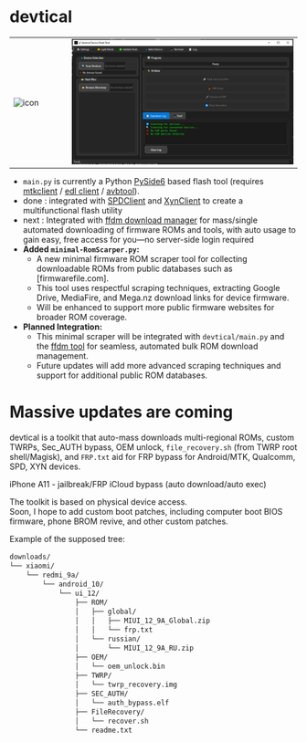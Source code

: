 # devtical
<table>
  <tr>
    <td width="120">
      <img src="https://raw.githubusercontent.com/ABDO10DZ/devtical/refs/heads/main/icon.ico" alt="icon" width="100">
    </td>
    <td width="600">
      <img src="https://raw.githubusercontent.com/ABDO10DZ/devtical/refs/heads/main/devtical.PNG" alt="devtical interface" width="600">
    </td>
  </tr>
</table>


* `main.py` is currently a Python [PySide6](https://wiki.qt.io/Qt_for_Python_PySide) based flash tool (requires [mtkclient](https://github.com/bkerler/mtkclient) / [edl client](https://github.com/bkerler/edl) / [avbtool](https://github.com/jcrutchvt10/AVBTOOL)).
* done : integrated with [SPDClient](https://github.com/ABDO10DZ/spdclient) and [XynClient](https://github.com/ABDO10DZ/XynClient) to create a multifunctional flash utility
* next : Integrated with [ffdm download manager](https://github.com/ABDO10DZ/ffdm) for mass/single automated downloading of firmware ROMs and tools, with auto usage to gain easy, free access for you—no server-side login required
* **Added `minimal-RomScarper.py`:**
  - A new minimal firmware ROM scraper tool for collecting downloadable ROMs from public databases such as [firmwarefile.com].
  - This tool uses respectful scraping techniques, extracting Google Drive, MediaFire, and Mega.nz download links for device firmware.
  - Will be enhanced to support more public firmware websites for broader ROM coverage.
* **Planned Integration:**
  - This minimal scraper will be integrated with `devtical/main.py` and the [ffdm tool](https://github.com/ABDO10DZ/ffdm) for seamless, automated bulk ROM download management.
  - Future updates will add more advanced scraping techniques and support for additional public ROM databases.

# Massive updates are coming

devtical is a toolkit that auto-mass downloads multi-regional ROMs, custom TWRPs, Sec_AUTH bypass, OEM unlock, `file_recovery.sh` (from TWRP root shell/Magisk), and `FRP.txt` aid for FRP bypass for Android/MTK, Qualcomm, SPD, XYN devices.

iPhone A11 - jailbreak/FRP iCloud bypass (auto download/auto exec)

The toolkit is based on physical device access.  
Soon, I hope to add custom boot patches, including computer boot BIOS firmware, phone BROM revive, and other custom patches.

Example of the supposed tree:
```
downloads/
└── xiaomi/
    └── redmi_9a/
        └── android_10/
            └── ui_12/
                ├── ROM/
                │   ├── global/
                │   │   ├── MIUI_12_9A_Global.zip
                │   │   └── frp.txt
                │   └── russian/
                │       └── MIUI_12_9A_RU.zip
                ├── OEM/
                │   └── oem_unlock.bin
                ├── TWRP/
                │   └── twrp_recovery.img
                ├── SEC_AUTH/
                │   └── auth_bypass.elf
                ├── FileRecovery/
                │   └── recover.sh
                └── readme.txt
```
